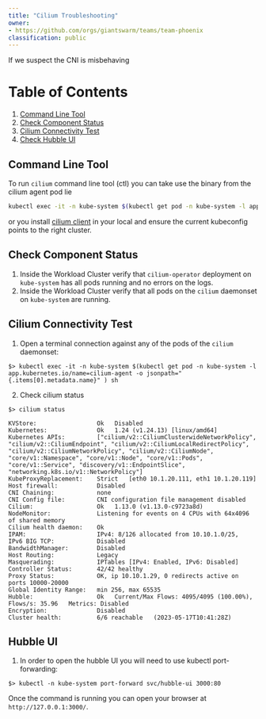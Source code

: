 ```yaml
---
title: "Cilium Troubleshooting"
owner:
- https://github.com/orgs/giantswarm/teams/team-phoenix
classification: public
---
```


If we suspect the CNI is misbehaving 

# Table of Contents
1. [Command Line Tool](#command-line-tool)
1. [Check Component Status](#check-component-status)
1. [Cilium Connectivity Test](#cilium-connectivity-test)
1. [Check Hubble UI](#hubble-ui)

## Command Line Tool

To run `cilium` command line tool (ctl) you can take use the binary from the cilium agent pod lie

```bash
kubectl exec -it -n kube-system $(kubectl get pod -n kube-system -l app.kubernetes.io/name=cilium-agent -o jsonpath="{.items[0].metadata.name}" ) sh
```

or you install [cilium client](https://docs.cilium.io/en/stable/gettingstarted/k8s-install-default/#install-the-cilium-cli) in your local and ensure the current kubeconfig points to the right cluster.

## Check Component Status

1) Inside the Workload Cluster verify that `cilium-operator` deployment on `kube-system` has all pods running and no errors on the logs.
2) Inside the Workload Cluster verify that all pods on the `cilium` daemonset on `kube-system` are running.

## Cilium Connectivity Test

1) Open a terminal connection against any of the pods of the `cilium` daemonset:

```
$> kubectl exec -it -n kube-system $(kubectl get pod -n kube-system -l app.kubernetes.io/name=cilium-agent -o jsonpath="{.items[0].metadata.name}" ) sh
```

2) Check cilium status

```
$> cilium status

KVStore:                 Ok   Disabled
Kubernetes:              Ok   1.24 (v1.24.13) [linux/amd64]
Kubernetes APIs:         ["cilium/v2::CiliumClusterwideNetworkPolicy", "cilium/v2::CiliumEndpoint", "cilium/v2::CiliumLocalRedirectPolicy", "cilium/v2::CiliumNetworkPolicy", "cilium/v2::CiliumNode", "core/v1::Namespace", "core/v1::Node", "core/v1::Pods", "core/v1::Service", "discovery/v1::EndpointSlice", "networking.k8s.io/v1::NetworkPolicy"]
KubeProxyReplacement:    Strict   [eth0 10.1.20.111, eth1 10.1.20.119]
Host firewall:           Disabled
CNI Chaining:            none
CNI Config file:         CNI configuration file management disabled
Cilium:                  Ok   1.13.0 (v1.13.0-c9723a8d)
NodeMonitor:             Listening for events on 4 CPUs with 64x4096 of shared memory
Cilium health daemon:    Ok
IPAM:                    IPv4: 8/126 allocated from 10.10.1.0/25,
IPv6 BIG TCP:            Disabled
BandwidthManager:        Disabled
Host Routing:            Legacy
Masquerading:            IPTables [IPv4: Enabled, IPv6: Disabled]
Controller Status:       42/42 healthy
Proxy Status:            OK, ip 10.10.1.29, 0 redirects active on ports 10000-20000
Global Identity Range:   min 256, max 65535
Hubble:                  Ok   Current/Max Flows: 4095/4095 (100.00%), Flows/s: 35.96   Metrics: Disabled
Encryption:              Disabled
Cluster health:          6/6 reachable   (2023-05-17T10:41:28Z)
```

## Hubble UI

1) In order to open the hubble UI you will need to use kubectl port-forwarding:

```
$> kubectl -n kube-system port-forward svc/hubble-ui 3000:80
```

Once the command is running you can open your browser at `http://127.0.0.1:3000/`.
